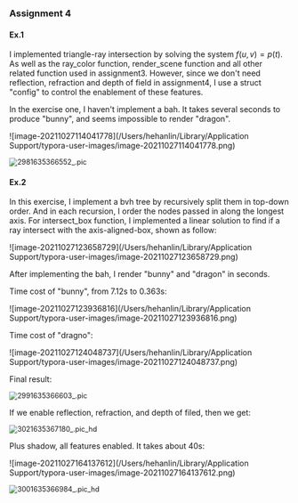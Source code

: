 ### Assignment 4

#### Ex.1

I implemented triangle-ray intersection by solving the system $f(u,v)=p(t)$. As well as the ray_color function, render_scene function and all other related function used in assignment3. However, since we don't need reflection, refraction and depth of field in assignment4, I use a struct "config" to control the enablement of these features.

In the exercise one, I haven't implement a bah. It takes several seconds to produce "bunny", and seems impossible to render "dragon".

![image-20211027114041778](/Users/hehanlin/Library/Application Support/typora-user-images/image-20211027114041778.png)

<img src="/Users/hehanlin/Library/Containers/com.tencent.xinWeChat/Data/Library/Application Support/com.tencent.xinWeChat/2.0b4.0.9/e35fd6e067eccd4d95c9ab1f087f78f9/Message/MessageTemp/9e20f478899dc29eb19741386f9343c8/Image/2981635366552_.pic.jpg" alt="2981635366552_.pic" style="zoom:90%;" />

<div STYLE="page-break-after: always;"></div>

#### Ex.2

In this exercise, I implement a bvh tree by recursively split them in top-down order. And in each recursion, I order the nodes passed in along the longest axis. For intersect_box function, I implemented a linear solution to find if a ray intersect with the axis-aligned-box, shown as follow:

![image-20211027123658729](/Users/hehanlin/Library/Application Support/typora-user-images/image-20211027123658729.png)

After implementing the bah, I render "bunny" and "dragon" in seconds.

Time cost of "bunny", from 7.12s to 0.363s:

![image-20211027123936816](/Users/hehanlin/Library/Application Support/typora-user-images/image-20211027123936816.png)

Time cost of "dragno":

![image-20211027124048737](/Users/hehanlin/Library/Application Support/typora-user-images/image-20211027124048737.png)

<div STYLE="page-break-after: always;"></div>

Final result:

<img src="/Users/hehanlin/Library/Containers/com.tencent.xinWeChat/Data/Library/Application Support/com.tencent.xinWeChat/2.0b4.0.9/e35fd6e067eccd4d95c9ab1f087f78f9/Message/MessageTemp/9e20f478899dc29eb19741386f9343c8/Image/2991635366603_.pic.jpg" alt="2991635366603_.pic" style="zoom:90%;" />

If we enable reflection, refraction, and depth of filed, then we get:

<img src="/Users/hehanlin/Library/Containers/com.tencent.xinWeChat/Data/Library/Application Support/com.tencent.xinWeChat/2.0b4.0.9/e35fd6e067eccd4d95c9ab1f087f78f9/Message/MessageTemp/9e20f478899dc29eb19741386f9343c8/Image/3021635367180_.pic_hd.jpg" alt="3021635367180_.pic_hd" style="zoom:90%;" />

<div STYLE="page-break-after: always;"></div>

Plus shadow, all features enabled. It takes about 40s:

![image-20211027164137612](/Users/hehanlin/Library/Application Support/typora-user-images/image-20211027164137612.png)

<img src="/Users/hehanlin/Library/Containers/com.tencent.xinWeChat/Data/Library/Application Support/com.tencent.xinWeChat/2.0b4.0.9/e35fd6e067eccd4d95c9ab1f087f78f9/Message/MessageTemp/9e20f478899dc29eb19741386f9343c8/Image/3001635366984_.pic_hd.jpg" alt="3001635366984_.pic_hd" style="zoom:90%;" />

